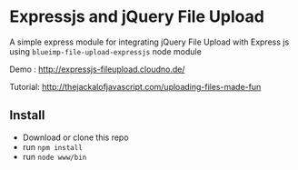 Expressjs and jQuery File Upload 
=================

A simple express module for integrating jQuery File Upload with Express js using ```blueimp-file-upload-expressjs``` node module

Demo : http://expressjs-fileupload.cloudno.de/

Tutorial: http://thejackalofjavascript.com/uploading-files-made-fun

Install
-------

* Download or clone this repo
* run ```npm install```
* run ```node www/bin```
